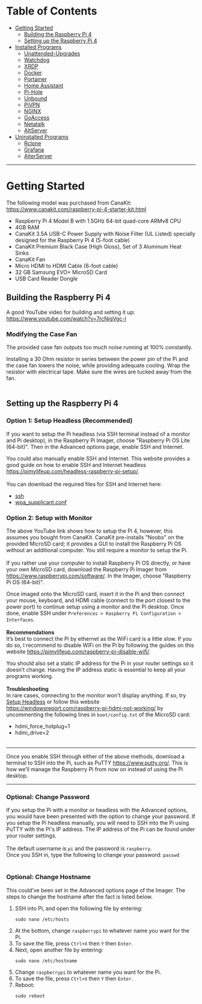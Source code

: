 # Table of Contents
* [Getting Started](#Getting-Started)
  * [Building the Raspberry Pi 4](#Building-the-Raspberry-Pi-4)
  * [Setting up the Raspberry Pi 4](#Setting-up-the-Raspberry-Pi-4)
* [Installed Programs](/Raspberry%20Pi%204/Installed%20Programs/)
  * [Unattended-Upgrades](/Raspberry%20Pi%204/Installed%20Programs/01%20-%20Unattended-Upgrades.md)
  * [Watchdog](/Raspberry%20Pi%204/Installed%20Programs/02%20-%20Watchdog.md)
  * [XRDP](/Raspberry%20Pi%204/Installed%20Programs/03%20-%20XRDP.md)
  * [Docker](/Raspberry%20Pi%204/Installed%20Programs/04%20-%20Docker.md)
  * [Portainer](/Raspberry%20Pi%204/Installed%20Programs/05%20-%20Portainer.md)
  * [Home Assistant](/Raspberry%20Pi%204/Installed%20Programs/06%20-%20Home%20Assistant.md)
  * [Pi-Hole](/Raspberry%20Pi%204/Installed%20Programs/07%20-%20Pi-Hole.md)
  * [Unbound](/Raspberry%20Pi%204/Installed%20Programs/08%20-%20Unbound.md)
  * [PiVPN](/Raspberry%20Pi%204/Installed%20Programs/09%20-%20PiVPN.md)
  * [NGINX](/Raspberry%20Pi%204/Installed%20Programs/10%20-%20NGINX.md)
  * [GoAccess](/Raspberry%20Pi%204/Installed%20Programs/11%20-%20GoAccess.md)
  * [Netatalk](/Raspberry%20Pi%204/Installed%20Programs/12%20-%20Netatalk.md)
  * [AltServer](/Raspberry%20Pi%204/Installed%20Programs/13%20-%20AltServer.md)
* [Uninstalled Programs](/Raspberry%20Pi%204/Uninstalled%20Programs/)
  * [Rclone](/Raspberry%20Pi%204/Uninstalled%20Programs/01%20-%20Rclone.md)
  * [Grafana](/Raspberry%20Pi%204/Uninstalled%20Programs/02%20-%20Grafana.md)
  * [AlterServer](/Raspberry%20Pi%204/Uninstalled%20Programs/03%20-%20AltServer.md)
  
***

# Getting Started
The following model was purchased from CanaKit: https://www.canakit.com/raspberry-pi-4-starter-kit.html
* Raspberry Pi 4 Model B with 1.5GHz 64-bit quad-core ARMv8 CPU
* 4GB RAM
* CanaKit 3.5A USB-C Power Supply with Noise Filter (UL Listed) specially designed for the Raspberry Pi 4 (5-foot cable)
* CanaKit Premium Black Case (High Gloss), Set of 3 Aluminum Heat Sinks
* CanaKit Fan
* Micro HDMI to HDMI Cable (6-foot cable)
* 32 GB Samsung EVO+ MicroSD Card
* USB Card Reader Dongle

## Building the Raspberry Pi 4
A good YouTube video for building and setting it up: https://www.youtube.com/watch?v=7rcNjgVgc-I <br>
### Modifying the Case Fan
The provided case fan outputs too much noise running at 100% constantly. <br>

Installing a 30 Ohm resistor in series between the power pin of the Pi and the case fan lowers the noise, while providing adequate cooling. Wrap the resistor with electrical tape. Make sure the wires are tucked away from the fan.
<br><br>

## Setting up the Raspberry Pi 4
### Option 1: Setup Headless (Recommended)
If you want to setup the Pi headless (via SSH terminal instead of a monitor and Pi desktop), in the Raspberry Pi Imager, choose "Raspberry Pi OS Lite (64-bit)". Then in the Advanced options page, enable SSH and Internet.

You could also manually enable SSH and Internet. This website provides a good guide on how to enable SSH and Internet headless https://pimylifeup.com/headless-raspberry-pi-setup/. <br><br>
You can download the required files for SSH and Internet here:
* [ssh](https://github.com/justinknguyen/PiGuide/blob/349dbb43f6d59b7d5426713397d484182c751744/ssh) <br>
* [wpa_supplicant.conf](https://github.com/justinknguyen/PiGuide/blob/349dbb43f6d59b7d5426713397d484182c751744/wpa_supplicant.conf)

### Option 2: Setup with Monitor
The above YouTube link shows how to setup the Pi 4, however, this assumes you bought from CanaKit. CanaKit pre-installs "Noobs" on the provided MicroSD card; it provides a GUI to install the Raspberry Pi OS without an additional computer. You still require a monitor to setup the Pi. <br><br>
If you rather use your computer to install Raspberry Pi OS directly, or have your own MicroSD card, download the Raspberry Pi Imager from https://www.raspberrypi.com/software/. In the Imager, choose "Raspberry Pi OS (64-bit)". <br>

Once imaged onto the MicroSD card, insert it in the Pi and then connect your mouse, keyboard, and HDMI cable (connect to the port closest to the power port) to continue setup using a monitor and the Pi desktop. Once done, enable SSH under `Preferences > Raspberry Pi Configuration > Interfaces`. <br><br>
**Recommendations**<br>
It’s best to connect the Pi by ethernet as the WiFi card is a little slow. If you do so, I recommend to disable WiFi on the Pi by following the guides on this website https://pimylifeup.com/raspberry-pi-disable-wifi/.

You should also set a static IP address for the Pi in your router settings so it doesn’t change. Having the IP address static is essential to keep all your programs working. <br><br>
**Troubleshooting** <br>
In rare cases, connecting to the monitor won't display anything. If so, try [Setup Headless](#Setup-Headless) or follow this website https://windowsreport.com/raspberry-pi-hdmi-not-working/ by uncommenting the following lines in `boot/config.txt` of the MicroSD card:
* hdmi_force_hotplug=1
* hdmi_drive=2 
<br><br>
<!-- -->

***********
Once you enable SSH through either of the above methods, download a terminal to SSH into the Pi, such as PuTTY https://www.putty.org/. This is how we’ll manage the Raspberry Pi from now on instead of using the Pi desktop.
***********

### Optional: Change Password
If you setup the Pi with a monitor or headless with the Advanced options, you would have been presented with the option to change your password. If you setup the Pi headless manually, you will need to SSH into the Pi using PuTTY with the Pi's IP address. The IP address of the Pi can be found under your router settings. <br><br>
The default username is `pi` and the password is `raspberry`. <br>
Once you SSH in, type the following to change your password:
`passwd`
<br><br>

### Optional: Change Hostname
This could’ve been set in the Advanced options page of the Imager. The steps to change the hostname after the fact is listed below.
1. SSH into Pi, and open the following file by entering:
    ```
    sudo nano /etc/hosts
    ```
2. At the bottom, change `raspberrypi` to whatever name you want for the Pi.
3. To save the file, press `Ctrl+X` then `Y` then `Enter`.
4. Next, open another file by entering:
    ```
    sudo nano /etc/hostname
    ```
5. Change `raspberrypi` to whatever name you want for the Pi.
6. To save the file, press `Ctrl+X` then `Y` then `Enter`.
7. Reboot:
    ```
    sudo reboot
    ```
